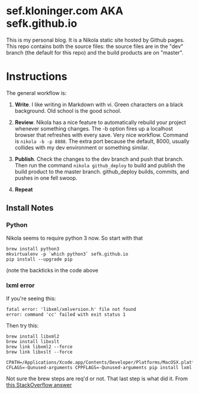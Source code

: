 # sef.kloninger.com AKA sefk.github.io 

This is my personal blog.  It is a Nikola static site hosted by Github pages.  This repo contains both the source files: the source files are
in the "dev" branch (the default for this repo) and the build products are on "master". 

# Instructions

The general workflow is:

1. **Write**. I like writing in Markdown with vi. Green characters on a
   black background. Old school is the good school.

2. **Review**. Nikola has a nice feature to automatically rebuild your
   project whenever something changes.  The -b option fires up a
   localhost browser that refreshes with every save.  Very nice
   workflow.  Command is ```nikola -b -p 8888```.  The extra port
   because the default, 8000, usually collides with my dev environment or
   something similar.

3. **Publish**.  Check the changes to the dev branch and push that branch. 
   Then run the command ```nikola github_deploy``` to build and publish the
   build product to the master branch. github_deploy builds, commits, and
   pushes in one fell swoop.

4. **Repeat**



## Install Notes

### Python

Nikola seems to require python 3 now. So start with that

    brew install python3
    mkvirtualenv -p `which python3` sefk.github.io
    pip install --upgrade pip

(note the backticks in the code above

### lxml error

If you're seeing this:

    fatal error: 'libxml/xmlversion.h' file not found
    error: command 'cc' failed with exit status 1

Then try this:

    brew install libxml2
    brew install libxslt
    brew link libxml2 --force
    brew link libxslt --force

    CPATH=/Applications/Xcode.app/Contents/Developer/Platforms/MacOSX.platform/Developer/SDKs/MacOSX10.9.sdk/usr/include/libxml2 CFLAGS=-Qunused-arguments CPPFLAGS=-Qunused-arguments pip install lxml

Not sure the brew steps are req'd or not. That last step is what did it. From [this StackOverflow answer](http://stackoverflow.com/questions/19548011/cannot-install-lxml-on-mac-os-x-10-9) 
